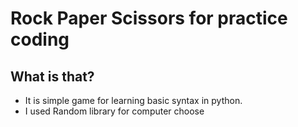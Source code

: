 # Rock Paper Scissors for practice coding

## What is that? 
* It is simple game for learning basic syntax in python.
* I used Random library for computer choose
